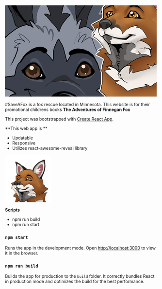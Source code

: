 
![Two Cartoon Foxes from the Save A Fox books](/src/images/TitleImage.png#titleImg)

#SaveAFox is a fox rescue located in Minnesota. This website is for their promotional childrens books **The Adventures of Finnegan Fox**

This project was bootstrapped with [Create React App](https://github.com/facebook/create-react-app).

**This web app is **
- Updatable
- Responsive
- Utilizes react-awesome-reveal library

<IMG SRC='https://github.com/DesireeJoy/SaveAFox/blob/master/src/images/FoxHead2.png' alt='Finnegan Fox Head' style='height:30%; width:30%'/>

**Scripts**
- npm run build
- npm run start
### `npm start`

Runs the app in the development mode.
Open [http://localhost:3000](http://localhost:3000) to view it in the browser.

### `npm run build`

Builds the app for production to the `build` folder.
It correctly bundles React in production mode and optimizes the build for the best performance.
